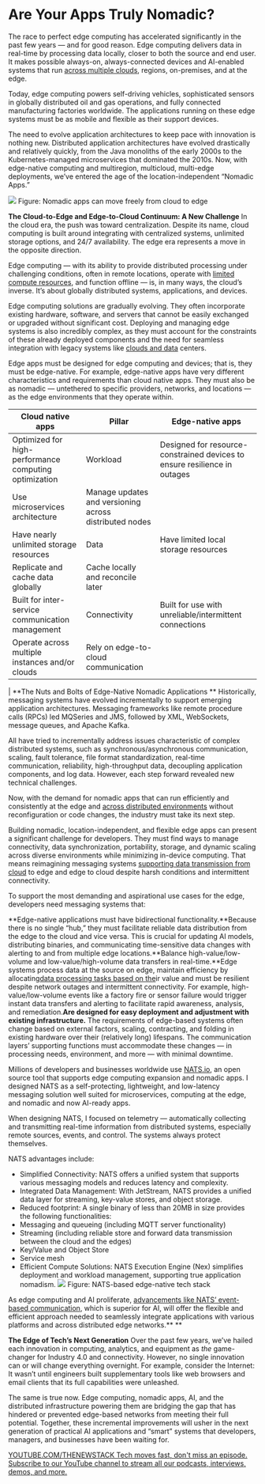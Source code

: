 # Are Your Apps Truly Nomadic?
The race to perfect edge computing has accelerated significantly in the past few years — and for good reason. Edge computing delivers data in real-time by processing data locally, closer to both the source and end user. It makes possible always-on, always-connected devices and AI-enabled systems that run [across multiple clouds](https://thenewstack.io/britive-just-in-time-access-across-multiple-clouds/), regions, on-premises, and at the edge.

Today, edge computing powers self-driving vehicles, sophisticated sensors in globally distributed oil and gas operations, and fully connected manufacturing factories worldwide. The applications running on these edge systems must be as mobile and flexible as their support devices.

The need to evolve application architectures to keep pace with innovation is nothing new. Distributed application architectures have evolved drastically and relatively quickly, from the Java monoliths of the early 2000s to the Kubernetes-managed microservices that dominated the 2010s. Now, with edge-native computing and multiregion, multicloud, multi-edge deployments, we’ve entered the age of the location-independent “Nomadic Apps.”

![](https://cdn.thenewstack.io/media/2025/02/fcd8606c-picture1.png)
Figure: Nomadic apps can move freely from cloud to edge

**The Cloud-to-Edge and Edge-to-Cloud Continuum: A New Challenge**
In the cloud era, the push was toward centralization. Despite its name, cloud computing is built around integrating with centralized systems, unlimited storage options, and 24/7 availability. The edge era represents a move in the opposite direction.

Edge computing — with its ability to provide distributed processing under challenging conditions, often in remote locations, operate with [limited compute resources](https://thenewstack.io/limited-compute-resources-low-parameter-rag-can-help/), and function offline — is, in many ways, the cloud’s inverse. It’s about globally distributed systems, applications, and devices.

Edge computing solutions are gradually evolving. They often incorporate existing hardware, software, and servers that cannot be easily exchanged or upgraded without significant cost. Deploying and managing edge systems is also incredibly complex, as they must account for the constraints of these already deployed components and the need for seamless integration with legacy systems like [clouds and data](https://thenewstack.io/alerting-with-grafana-and-influxdb-cloud-serverless/) centers.

Edge apps must be designed for edge computing and devices; that is, they must be edge-native. For example, edge-native apps have very different characteristics and requirements than cloud native apps. They must also be as nomadic — untethered to specific providers, networks, and locations — as the edge environments that they operate within.

Cloud native apps | Pillar | Edge-native apps |
---|---|---|
Optimized for high-performance computing optimization | Workload | Designed for resource-constrained devices to ensure resilience in outages |
Use microservices architecture | Manage updates and versioning across distributed nodes | |
Have nearly unlimited storage resources | Data | Have limited local storage resources |
Replicate and cache data globally | Cache locally and reconcile later | |
Built for inter-service communication management | Connectivity | Built for use with unreliable/intermittent connections |
Operate across multiple instances and/or clouds | Rely on edge-to-cloud communication | |
|
**The Nuts and Bolts of Edge-Native Nomadic Applications **
Historically, messaging systems have evolved incrementally to support emerging application architectures. Messaging frameworks like remote procedure calls (RPCs) led MQSeries and JMS, followed by XML, WebSockets, message queues, and Apache Kafka.

All have tried to incrementally address issues characteristic of complex distributed systems, such as synchronous/asynchronous communication, scaling, fault tolerance, file format standardization, real-time communication, reliability, high-throughput data, decoupling application components, and log data. However, each step forward revealed new technical challenges.

Now, with the demand for nomadic apps that can run efficiently and consistently at the edge and [across distributed environments](https://thenewstack.io/real-time-data-access-across-highly-distributed-environments/) without reconfiguration or code changes, the industry must take its next step.

Building nomadic, location-independent, and flexible edge apps can present a significant challenge for developers. They must find ways to manage connectivity, data synchronization, portability, storage, and dynamic scaling across diverse environments while minimizing in-device computing. That means reimagining messaging systems [supporting data transmission from cloud](https://thenewstack.io/aws-brings-trusted-extension-support-to-managed-postgres/) to edge and edge to cloud despite harsh conditions and intermittent connectivity.

To support the most demanding and aspirational use cases for the edge, developers need messaging systems that:

**Edge-native applications must have bidirectional functionality.**Because there is no single “hub,” they must facilitate reliable data distribution from the edge to the cloud and vice versa. This is crucial for updating AI models, distributing binaries, and communicating time-sensitive data changes with alerting to and from multiple edge locations.**Balance high-value/low-volume and low-value/high-volume data transfers in real-time.**Edge systems process data at the source on edge, maintain efficiency by allocating[data processing tasks based on the](https://thenewstack.io/icymi-deepseek-is-an-open-source-success-story/)ir value and must be resilient despite network outages and intermittent connectivity. For example, high-value/low-volume events like a factory fire or sensor failure would trigger instant data transfers and alerting to facilitate rapid awareness, analysis, and remediation.**Are designed for easy deployment and adjustment with existing infrastructure.**
The requirements of edge-based systems often change based on external factors, scaling, contracting, and folding in existing hardware over their (relatively long) lifespans. The communication layers’ supporting functions must accommodate these changes — in processing needs, environment, and more — with minimal downtime.

Millions of developers and businesses worldwide use [NATS.io](http://nats.io/), an open source tool that supports edge computing expansion and nomadic apps. I designed NATS as a self-protecting, lightweight, and low-latency messaging solution well suited for microservices, computing at the edge, and nomadic and now AI-ready apps.

When designing NATS, I focused on telemetry — automatically collecting and transmitting real-time information from distributed systems, especially remote sources, events, and control. The systems always protect themselves.

NATS advantages include:

- Simplified Connectivity: NATS offers a unified system that supports various messaging models and reduces latency and complexity.
- Integrated Data Management: With JetStream, NATS provides a unified data layer for streaming, key-value stores, and object storage.
- Reduced footprint: A single binary of less than 20MB in size provides the following functionalities:
- Messaging and queueing (including MQTT server functionality)
- Streaming (including reliable store and forward data transmission between the cloud and the edges)
- Key/Value and Object Store
- Service mesh
- Efficient Compute Solutions: NATS Execution Engine (Nex) simplifies deployment and workload management, supporting true application nomadism.
![](https://cdn.thenewstack.io/media/2025/02/72759f71-picture1.png)
Figure: NATS-based edge-native tech stack

As edge computing and AI proliferate, [advancements like NATS’ event-based communication](https://thenewstack.io/what-happens-to-relicensed-open-source-projects-and-their-forks/), which is superior for AI, will offer the flexible and efficient approach needed to seamlessly integrate applications with various platforms and across distributed edge networks.** **

**The Edge of Tech’s Next Generation**
Over the past few years, we’ve hailed each innovation in computing, analytics, and equipment as *the* game-changer for Industry 4.0 and connectivity. However, no single innovation can or will change everything overnight. For example, consider the Internet: It wasn’t until engineers built supplementary tools like web browsers and email clients that its full capabilities were unleashed.

The same is true now. Edge computing, nomadic apps, AI, and the distributed infrastructure powering them are bridging the gap that has hindered or prevented edge-based networks from meeting their full potential. Together, these incremental improvements will usher in the next generation of practical AI applications and “smart” systems that developers, managers, and businesses have been waiting for.

[
YOUTUBE.COM/THENEWSTACK
Tech moves fast, don't miss an episode. Subscribe to our YouTube
channel to stream all our podcasts, interviews, demos, and more.
](https://youtube.com/thenewstack?sub_confirmation=1)